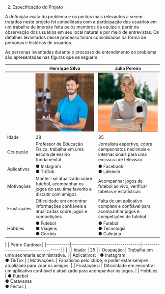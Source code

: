 2. Especificação do Projeto

A definição exata do problema e os pontos mais relevantes a serem tratados neste projeto foi consolidada com a participação dos usuários em um trabalho de imersão feita pelos membros da equipe a partir da observação dos usuários em seu local natural e por meio de entrevistas. Os detalhes levantados nesse processo foram consolidados na forma de personas e histórias de usuários.

As personas levantadas durante o processo de entendimento do problema são apresentadas nas figuras que se seguem.

|            | Henrique Silva                       | Júlia Pereira                        |
|------------|-----------------------------------|-------------------------------------|
|            | <div align="center"><img src="https://github.com/matheudev/futscore/blob/main/docs/img/persona%201.png" width="300" title="Henrique Silva"></div> | <div align="center"><img src="https://github.com/matheudev/futscore/blob/main/docs/img/persona%202.png" width="300" title="Júlia Pereira"></div> |
| Idade      | 28                                | 35                                  |
| Ocupação   | Professor de Educação Física, trabalha em uma escola de ensino fundamental | Jornalista esportivo, cobre campeonatos nacionais e internacionais para uma emissora de televisão |
| Aplicativos | ● Instagram <br> ● TikTok | ● Facebook <br> ● Linkedin |
| Motivações | Manter-se atualizado sobre futebol, acompanhar os jogos do seu time favorito e discutir com amigos | Acompanhar jogos de futebol ao vivo, verificar tabelas e estatísticas |
| Frustrações | Dificuldade em encontrar informações confiáveis e atualizadas sobre jogos e competições | Falta de um aplicativo completo e confiável para acompanhar jogos e competições de futebol |
| Hobbies | ● Futebol <br> ● Viagens <br> ● Corrida | ● Futebol <br> ● Tecnologia <br> ● Culinária |


|            |    Pedro Cardoso                     | 
|------------|-----------------------------------|-------------------------------------|
|            |                                      | 
| Idade:          |  25                                  | 
| Ocupação:           | Trabalha em uma secretaria administrativa.       | 
| Aplicativos:           | ● Instagram <br> ● TikTok                    | 
| Motivações:           | Fanatismo pelo clube, e poder estar sempre atualizado para zoar os amigos.                | 
| Frustações:           |  Dificuldade em encontrar um aplicativo confiável e atualizado para acompanhar os jogos.                | 
| Hobbies:           |    ● Futebol <br> ● Caravanas <br> ● Festas                 | 



